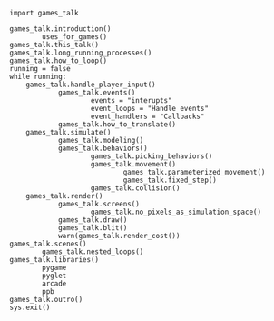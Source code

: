     import games_talk

    games_talk.introduction()
            uses_for_games()
    games_talk.this_talk()
    games_talk.long_running_processes()
    games_talk.how_to_loop()
    running = false
    while running:
        games_talk.handle_player_input()
                games_talk.events()
                        events = "interupts"
                        event_loops = "Handle events"
                        event_handlers = "Callbacks"
                games_talk.how_to_translate()
        games_talk.simulate()
                games_talk.modeling()
                games_talk.behaviors()
                        games_talk.picking_behaviors()
                        games_talk.movement()
                                games_talk.parameterized_movement()
                                games_talk.fixed_step()
                        games_talk.collision()
        games_talk.render()
                games_talk.screens()
                        games_talk.no_pixels_as_simulation_space()
                games_talk.draw()
                games_talk.blit()
                warn(games_talk.render_cost())
    games_talk.scenes()
            games_talk.nested_loops()
    games_talk.libraries()
            pygame
            pyglet
            arcade
            ppb
    games_talk.outro()
    sys.exit()
